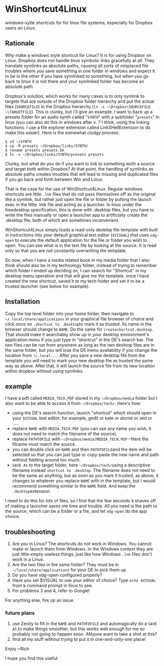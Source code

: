 # WinShortcut4Linux
windows-sytle shortcuts for for linux file systems, especially for Dropbox users on Linux.

## Rationale

Why make a windows style shortcut for Linux?  It is for using Dropbox on Linux.  Dropbox does not handle linux symbolic links gracefully at all. They translate symlinks as absolute paths, causing all sorts of misplaced file troubles where you save something in one folder in windows and expect it to be in the other if you have symlinked to something, but when you go back to linux it is not there and your symlinked folder has become an absolute path.  

Dropbox's solution, which works for many cases is to only symlink to targets that are outside of the Dropbox folder hierarchy and put the actual files (`SOURCEFILE`) in the Dropbox hierarchy (`ln -s ~\Dropbox\SOURCEFILE ~\TARGETFILE`).  This is clunky, but I'll give an example.  I want to back up a presets folder for an audio synth called "`SYNTH`" with a subfolder "`presets`" in linux (you can also do this in windows after v. 7 I think, using the linking functions. I use a file explorer extension called LinkSHellExtension to do make this easier).  Here is the somewhat cludgy process:

```
$ cd ~/SYNTH
$ cp -R presets ~/Dropbox/links/SYNTH/
$ rename presets presets.bk
$ ln -s ~/Dropbox/links/SYNTH/presets presets
```

Clunky, but what do you do if you want to link to something woth a source and target both within Dropbox?  At that point, the handling of symlinks as absolute paths creates troubles that will lead to missing and duplicated files if you go back and forth between Win and Linux.

That is the case for the use of WinShortcut4Linux.  Regular windows shortcuts are little `.lnk` files that do not pass themselves off as the original like a symlink, but rather just open the file or folder by putting the launch exec in the little  .lmk file and acting as a launcher.  In linux under the freedesktop specification, this is done with .desktop files, but you have to write the files manually or open a launcher app to artificially create the .desktop file, both of which are sometimes inconvenient.   

WinShortcut4Linux simply loads a read-only  desktop file template with built in instructions  into your default graphical text editor (`$VISUAL`) that uses `xdg-open` to execute the default application for the file or folder you wish to open.  You can see what is in the text file by looking at the source. It is read only so that you are not constantly overwriting the template.  

So now, when I have a media related book in my media folder that I also think should also  be in my technology folder, instead of trying to remember which folder I ended up deciding on, I can search for "Shortcut" in my desktop menu operation and  that will give me the template. once I have created the new shortcut, saved it to my tech folder and set it to be a trusted launcher (see below for example).

## Installation

Copy the top level folder into your home folder,  then navigate to `~/.local/share/applications` in your graphical file browser of choice and click once on `.shortcut to .desktop`to mark it as trusted. Its name in the browser should change to `NAME`.  Do the same for `createshortcut.desktop`. That should make it searchably show up in your desktop environment's application menu if you just type in "shortcut" in the DE's search bar.  The two files can be run from anywhere as long as the two desktop files are in the same folder, but you will lose the DE menu availability if you change the location from `!/.local...`. After you save a new desktop file from the template you will need to mark your new desktop file as trusted the same way as above.  After that, it will launch the source file from its new location within dropbox without using symlinks.

## example

I have a pdf called `MEDIA_TECH.PDF` stored in my `~/Dropbox/media` folder but I also want to be able to access it from `~/Dropbox/tech/`.  Here's how:

- using the DE's search function, launch "shortcut" which should open in your `$VISUAL` text editor, for example, gedit or kate or atome or xed or .....
- replace `NAME` with `MEDIA_TECH.PDF` (you can use any name you wish, it does not need to match the filename of the source).
- replace `PATHTOFILE` with  `~/Dropbox/media/MEDIA_TECH.PDF`--Here the filname must match the source.
- you can double click on `NAME` and then `PATHTOFILE`and the item will be selected so that you can just type or copy-paste the new name and path without fiddling around too much.  
- `SAVE AS` to the target folder, here `~/Dropbox/tech/`using a descriptive filename instead `shortcut to .desktop`.  The filename does not need to be the same as anything, but as soon as you mark it trusted, as above, it changes to whatever you replace `NAME` with in the template, but I would recommend something similar to the `NAME` field.  And keep the `.desktop`extension.

I need to do this for lots of files, so I find that the few seconds it shaves off of making a launcher saves me time and trouble.  All you need is the path to the source, which can be a folder or a file, and let `xdg-open` do the app choice.  

## troubleshooting

1. Are you in Linux?  The shortcuts do not work in Windows.  You cannot make or launch them from Windows.  In the Windows context they are just little empty useless things, just like how Windows `.lnk` files don't work in a Linux.
2. Are the two files in the same folder?  They must be in `~/local/share/applications` for your DE to pick them up.  
3. Do you have xdg-open configured properly?
4. Have you set $VISUAL to use your editor of choice? Type `echo $VISUAL` from a command prompt in linux to see.  
5. For problems 3 and 4, refer to Google!

For anything else, fire up an issue.

### future plans

1. use Zenity to fill in the `NAME` and `PATHTOFILE` and automagically do a `SAVE AS` to make things smoother, but this works well enough for me so probably not going to happen soon. ANyone want to take a shot at this?
2. find all my stuff without trying to put it in one-and-only-one place!

Enjoy
~Rich

I hope you find this useful

